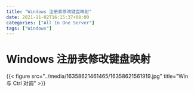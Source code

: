 ```yaml
---
title: "Windows 注册表修改键盘映射"
date: 2021-11-02T16:15:37+08:00
categories: ["All In One Server"]
tags: ["Windows"]
---
```


# Windows 注册表修改键盘映射

{{< figure src="../media/16358621461465/16358621561919.jpg" title="Win 与 Ctrl 对调" >}}
